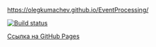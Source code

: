 
https://olegkumachev.github.io/EventProcessing/

[![Build status](https://ci.appveyor.com/api/projects/status/OlegKumachev/eventprocessing?svg=true)](https://ci.appveyor.com/project/OlegKumachev/eventprocessing)


[Ссылка на GitHub Pages](https://olegkumachev.github.io/EventProcessing/)

